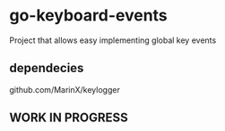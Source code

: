 # go-keyboard-events
Project that allows easy implementing global key events

## dependecies
github.com/MarinX/keylogger

## WORK IN PROGRESS
